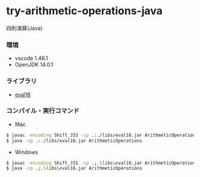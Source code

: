 # try-arithmetic-operations-java
四則演算(Java)

### 環境
- vscode 1.46.1
- OpenJDK 14.0.1

### ライブラリ
- [eval16](https://www.ne.jp/asahi/hishidama/home/tech/soft/java/eval16.html)

### コンパイル・実行コマンド
- Mac
```bash
$ javac -encoding Shift_JIS -cp .:./libs/eval16.jar ArithmeticOperations.java Calculator.java
$ java -cp .:./libs/eval16.jar ArithmeticOperations
```

- Windows

```bash
$ javac -encoding Shift_JIS -cp .;.\libs\eval16.jar ArithmeticOperations.java Calculator.java
$ java -cp .;.\libs\eval16.jar ArithmeticOperations
```

